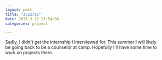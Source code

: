```yaml
---
layout: post
title: "3/22/15"
date: 2015-3-22 23:54:00
categories: project

---
```

Sadly, I didn't get the internship I interviewed for. This summer I will likely be going back to be a counselor at camp. Hopefully I'll have some time to work on projects there.
